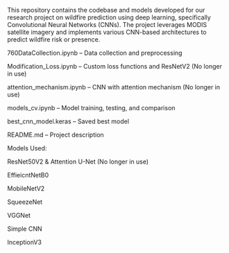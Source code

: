 This repository contains the codebase and models developed for our research project on wildfire prediction using deep learning, specifically Convolutional Neural Networks (CNNs). The project leverages MODIS satellite imagery and implements various CNN-based architectures to predict wildfire risk or presence.

760DataCollection.ipynb – Data collection and preprocessing

Modification_Loss.ipynb – Custom loss functions and ResNetV2 (No longer in use)

attention_mechanism.ipynb – CNN with attention mechanism (No longer in use)

models_cv.ipynb – Model training, testing, and comparison

best_cnn_model.keras – Saved best model

README.md – Project description



Models Used:

ResNet50V2 & Attention U-Net (No longer in use)

EffieicntNetB0

MobileNetV2

SqueezeNet

VGGNet

Simple CNN

InceptionV3
